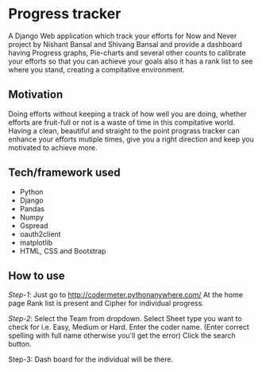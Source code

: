 # Progress tracker 
  A Django Web application which track your efforts for Now and Never project by Nishant Bansal and Shivang Bansal and provide a dashboard having Progress graphs, Pie-charts and several other counts to calibrate your efforts so that you can achieve your goals also it has a rank list to see where you stand, creating a compitative environment.  

## Motivation 
  Doing efforts without keeping a track of how well you are doing, whether efforts are fruit-full or not is a waste of time in this compitative world. Having a clean, beautiful and straight to the point prograss tracker can enhance your efforts mutiple times, give you a right direction and keep you motivated to achieve more. 
  
## Tech/framework used
* Python
* Django
* Pandas
* Numpy
* Gspread
* oauth2client
* matplotlib
* HTML, CSS and Bootstrap

## How to use
_Step-1_: Just go to http://codermeter.pythonanywhere.com/
        At the home page Rank list is
        present and Cipher for individual
        progress.


*Step-2*: Select the Team from dropdown.
Select Sheet type you want to check
for i.e. Easy, Medium or Hard.
Enter the coder name.
(Enter correct spelling with full name otherwise you'll get the error)
Click the search button.

Step-3: Dash board for the individual will be
there.

